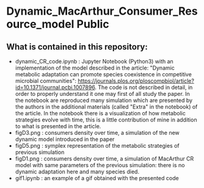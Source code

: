 # Dynamic_MacArthur_Consumer_Resource_model Public


What is contained in this repository:
---------

* dynamic_CR_code.ipynb : Jupyter Notebook (Python3) with an implementation of the model described in the article: "Dynamic metabolic adaptation can promote species coexistence in competitive microbial communities": https://journals.plos.org/ploscompbiol/article?id=10.1371/journal.pcbi.1007896.
The code is not described in detail, in order to properly understand it one may first of all study the paper.
In the notebook are reproduced many simulation which are presented by the authors in the additional materials (called "Extra" in the notebook) of the article.
In the notebook there is a visualization of how metabolic strategies evolve with time, this is a little contribution of mine in addition to what is presented in the article.
* figD3.png  : consumers density over time, a simulation of the new dynamic model introduced in the paper
* figD5.png  : symplex representation of the metabolic strategies of previous simulation
* figD1.png  : consumers density over time, a simulation of MacArthur CR model with same parameters of the previous simulation: there is no dynamic adaptation here and many species died.
* gif1.ipynb : an example of a gif obtained with the presented code 



